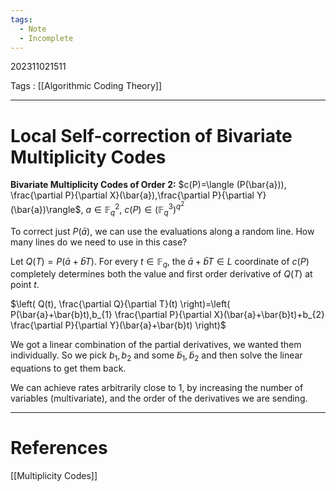 ```yaml
---
tags:
  - Note
  - Incomplete
---
```

202311021511

Tags : [[Algorithmic Coding Theory]]

---
# Local Self-correction of Bivariate Multiplicity Codes
**Bivariate Multiplicity Codes of Order 2:**
$c(P)=\langle (P(\bar{a})), \frac{\partial P}{\partial X}(\bar{a}),\frac{\partial P}{\partial Y}(\bar{a})\rangle$, $a\in\mathbb{F}_{q}^{2}$, $c(P)\in(\mathbb{F}_{q}^{3})^{q^{2}}$

To correct just $P(\bar{a})$, we can use the evaluations along a random line. How many lines do we need to use in this case?

Let $Q(T)=P(\bar{a}+\bar{b}T)$.
For every $t\in\mathbb{F}_{q}$, the $\bar{a}+\bar{b}T\in L$ coordinate of $c(P)$ completely determines both the value and first order derivative of $Q(T)$ at point $t$.

$\left( Q(t), \frac{\partial Q}{\partial T}(t) \right)=\left( P(\bar{a}+\bar{b}t),b_{1} \frac{\partial P}{\partial X}(\bar{a}+\bar{b}t)+b_{2} \frac{\partial P}{\partial Y}(\bar{a}+\bar{b}t) \right)$

We got a linear combination of the partial derivatives, we wanted them individually. So we pick $b_{1},b_{2}$ and some $\tilde{b}_{1},\tilde{b}_{2}$ and then solve the linear equations to get them back.

We can achieve rates arbitrarily close to 1, by increasing the number of variables (multivariate), and the order of the derivatives we are sending.


---
# References
[[Multiplicity Codes]]